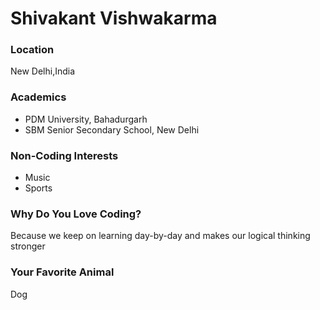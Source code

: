 # Shivakant Vishwakarma 

### Location
New Delhi,India

### Academics
- PDM University, Bahadurgarh
- SBM Senior Secondary School, New Delhi

### Non-Coding Interests
- Music
- Sports

### Why Do You Love Coding?
Because we keep on learning day-by-day and makes our logical thinking stronger

### Your Favorite Animal
Dog

